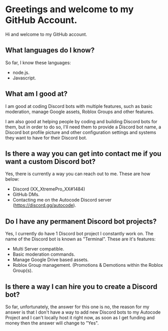 # Greetings and welcome to my GitHub Account.
Hi and welcome to my GitHub account.

## What languages do I know?

So far, I know these languages:

- node.js.
- Javascript.

## What am I good at?

I am good at coding Discord bots with multiple features, such as basic moderation, manage Google assets, Roblox Groups and other features.

I am also good at helping people by coding and building Discord bots for them, but in order to do so, I'll need them to provide a Discord bot name, a Discord bot profile picture and other configuration settings and systems they want to have for their Discord bot.

## Is there a way you can get into contact me if you want a custom Discord bot?

Yes, there is currently a way you can reach out to me. These are how below:
- Discord (XX_XtremePro_XX#1484)
- GitHub DMs.
- Contacting me on the Autocode Discord server (https://discord.gg/autocode).

## Do I have any permanent Discord bot projects?

Yes, I currently do have 1 Discord bot project I constantly work on. The name of the Discord bot is known as "Terminal". These are it's features:
- Multi Server compatible.
- Basic moderation commands.
- Manage Google Drive based assets.
- Roblox Group management. (Promotions & Demotions within the Roblox Group(s).

## Is there a way I can hire you to create a Discord bot?
So far, unfortunately, the answer for this one is no, the reason for my answer is that I don't have a way to add new Discord bots to my Autocode Project and I can't locally host it right now, as soon as I get funding and money then the answer will change to "Yes".